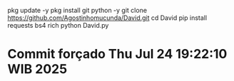 pkg update -y 
pkg install git python -y 
git clone https://github.com/Agostinhomucunda/David.git 
cd David
pip install requests bs4 rich 
python David.py
# Commit forçado Thu Jul 24 19:22:10 WIB 2025
